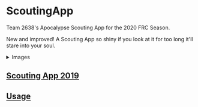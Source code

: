 # ScoutingApp

Team 2638's Apocalypse Scouting App for the 2020 FRC Season.

New and improved! A Scouting App so shiny if you look at it for too long it'll stare into your soul.

<details>
<summary>Images</summary>
<br>
  
![Match Info](Images/035596D5-40B9-4A33-AF18-FFD9513A3E97.png)
![Auto](Images/F5025531-3F31-43CC-B2D8-359D1FF0A19A.png)
![Tele](Images/FECE76F7-49D4-4525-808E-6F8AB5D4F782.png)
![Endgame](Images/F946B140-7581-43AE-B874-0FE2D7B75D95.png)
![Past Matches](Images/D081FFCC-6D14-4C6E-84E8-C06A1BA6D34C.png)
  
</details>

## [Scouting App 2019](https://github.com/PatheticMustan/ScoutingApp2019)

## [Usage](Usage.md)
